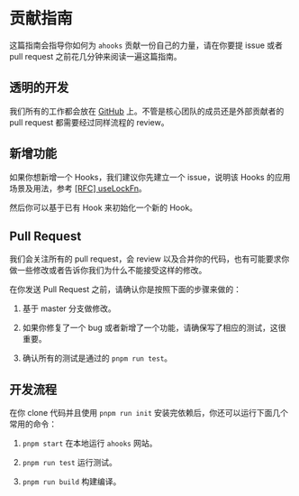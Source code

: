 # 贡献指南

这篇指南会指导你如何为 `ahooks` 贡献一份自己的力量，请在你要提 issue 或者 pull request 之前花几分钟来阅读一遍这篇指南。

## 透明的开发

我们所有的工作都会放在 [GitHub](https://github.com/alibaba/hooks) 上。不管是核心团队的成员还是外部贡献者的 pull request 都需要经过同样流程的 review。

## 新增功能

如果你想新增一个 Hooks，我们建议你先建立一个 issue，说明该 Hooks 的应用场景及用法，参考 [[RFC] useLockFn](https://github.com/alibaba/hooks/issues/562)。

然后你可以基于已有 Hook 来初始化一个新的 Hook。

## Pull Request

我们会关注所有的 pull request，会 review 以及合并你的代码，也有可能要求你做一些修改或者告诉你我们为什么不能接受这样的修改。

在你发送 Pull Request 之前，请确认你是按照下面的步骤来做的：

1. 基于 master 分支做修改。

2. 如果你修复了一个 bug 或者新增了一个功能，请确保写了相应的测试，这很重要。

3. 确认所有的测试是通过的 `pnpm run test`。

## 开发流程

在你 clone 代码并且使用 `pnpm run init` 安装完依赖后，你还可以运行下面几个常用的命令：

1. `pnpm start` 在本地运行 `ahooks` 网站。

2. `pnpm run test` 运行测试。

3. `pnpm run build` 构建编译。
